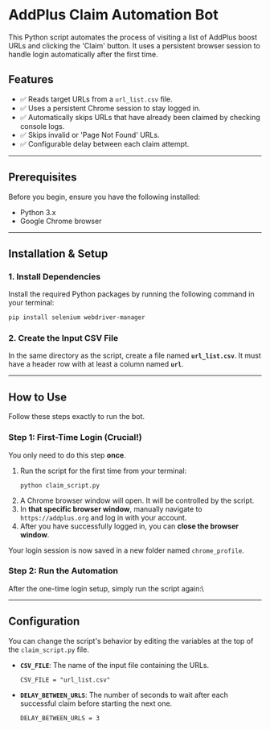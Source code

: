 # AddPlus Claim Automation Bot

This Python script automates the process of visiting a list of AddPlus boost URLs and clicking the 'Claim' button. It uses a persistent browser session to handle login automatically after the first time.

## Features

* ✅ Reads target URLs from a `url_list.csv` file.
* ✅ Uses a persistent Chrome session to stay logged in.
* ✅ Automatically skips URLs that have already been claimed by checking console logs.
* ✅ Skips invalid or 'Page Not Found' URLs.
* ✅ Configurable delay between each claim attempt.

---
## Prerequisites

Before you begin, ensure you have the following installed:
* Python 3.x
* Google Chrome browser

---
## Installation & Setup

### 1. Install Dependencies

Install the required Python packages by running the following command in your terminal:

```bash
pip install selenium webdriver-manager
```


### 2. Create the Input CSV File

In the same directory as the script, create a file named **`url_list.csv`**. It must have a header row with at least a column named **`url`**.

---
## How to Use

Follow these steps exactly to run the bot.

### Step 1: First-Time Login (Crucial!)

You only need to do this step **once**.

1.  Run the script for the first time from your terminal:
    ```
    python claim_script.py
    ```
2.  A Chrome browser window will open. It will be controlled by the script.
3.  In **that specific browser window**, manually navigate to `https://addplus.org` and log in with your account.
4.  After you have successfully logged in, you can **close the browser window**.

Your login session is now saved in a new folder named `chrome_profile`.

### Step 2: Run the Automation

After the one-time login setup, simply run the script again:\

---

## Configuration

You can change the script's behavior by editing the variables at the top of the `claim_script.py` file.

* **`CSV_FILE`**: The name of the input file containing the URLs.
    ```
    CSV_FILE = "url_list.csv"
    ```

* **`DELAY_BETWEEN_URLS`**: The number of seconds to wait after each successful claim before starting the next one.
    ```
    DELAY_BETWEEN_URLS = 3

